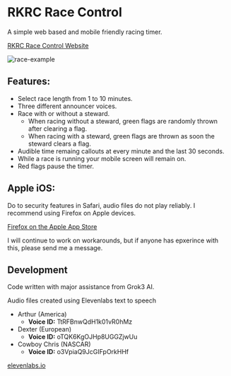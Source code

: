 # RKRC Race Control
A simple web based and mobile friendly racing timer.

[RKRC Race Control Website](https://control.rkrc.club/)

![race-example](https://github.com/user-attachments/assets/2bce6e5c-d551-44d3-95d3-420965432a23)

## Features:
- Select race length from 1 to 10 minutes.
- Three different announcer voices.
- Race with or without a steward.
  - When racing without a steward, green flags are randomly thrown after clearing a flag.
  - When racing with a steward, green flags are thrown as soon the steward clears a flag.
- Audible time remaing callouts at every minute and the last 30 seconds.
- While a race is running your mobile screen will remain on.
- Red flags pause the timer.

## Apple iOS:
Do to security features in Safari, audio files do not play reliably. I recommend using Firefox on Apple devices.

[Firefox on the Apple App Store](https://apps.apple.com/us/app/firefox-private-web-browser/id989804926)

I will continue to work on workarounds, but if anyone has epxerince with this, please send me a message.

## Development
Code written with major assistance from Grok3 AI.

Audio files created using Elevenlabs text to speech
- Arthur (America)
  - **Voice ID:** TtRFBnwQdH1k01vR0hMz
- Dexter (European)
  - **Voice ID:** oTQK6KgOJHp8UGGZjwUu
- Cowboy Chris (NASCAR)
  - **Voice ID:** o3VpiaQ9JcGIFpOrkHHf

[elevenlabs.io](https://elevenlabs.io/)